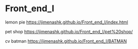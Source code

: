 # Front_end_I


lemon pie https://jimenashk.github.io/Front_end_I/index.html

pet shop https://jimenashk.github.io/Front_end_I/pet%20shop/

cv batman https://jimenashk.github.io/Front_end_I/BATMAN
